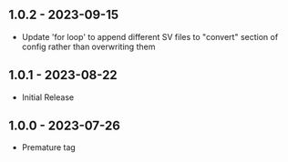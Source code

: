 ## 1.0.2   - 2023-09-15
 - Update 'for loop' to append different SV files to "convert" section of config rather than overwriting them

## 1.0.1   - 2023-08-22
 - Initial Release
   
## 1.0.0   - 2023-07-26
 - Premature tag
